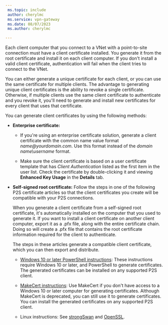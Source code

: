 ```yaml
---
 ms.topic: include
 author: cherylmc
 ms.service: vpn-gateway
 ms.date: 08/07/2023
 ms.author: cherylmc

---
```

Each client computer that you connect to a VNet with a point-to-site connection must have a client certificate installed. You generate it from the root certificate and install it on each client computer. If you don't install a valid client certificate, authentication will fail when the client tries to connect to the VNet.

You can either generate a unique certificate for each client, or you can use the same certificate for multiple clients. The advantage to generating unique client certificates is the ability to revoke a single certificate. Otherwise, if multiple clients use the same client certificate to authenticate and you revoke it, you'll need to generate and install new certificates for every client that uses that certificate.

You can generate client certificates by using the following methods:

* **Enterprise certificate:**

  * If you're using an enterprise certificate solution, generate a client certificate with the common name value format *name\@yourdomain.com*. Use this format instead of the *domain name\username* format.

  * Make sure the client certificate is based on a user certificate template that has *Client Authentication* listed as the first item in the user list. Check the certificate by double-clicking it and viewing **Enhanced Key Usage** in the **Details** tab.

* **Self-signed root certificate:** Follow the steps in one of the following P2S certificate articles so that the client certificates you create will be compatible with your P2S connections.

  When you generate a client certificate from a self-signed root certificate, it's automatically installed on the computer that you used to generate it. If you want to install a client certificate on another client computer, export it as a .pfx file, along with the entire certificate chain. Doing so will create a .pfx file that contains the root certificate information required for the client to authenticate.

  The steps in these articles generate a compatible client certificate, which you can then export and distribute.

  * [Windows 10 or later PowerShell instructions](../articles/vpn-gateway/vpn-gateway-certificates-point-to-site.md#clientcert): These instructions require Windows 10 or later, and PowerShell to generate certificates. The generated certificates can be installed on any supported P2S client.

  * [MakeCert instructions](../articles/vpn-gateway/vpn-gateway-certificates-point-to-site-makecert.md): Use MakeCert if you don't have access to a Windows 10 or later computer for generating certificates. Although MakeCert is deprecated, you can still use it to generate certificates. You can install the generated certificates on any supported P2S client.

  * Linux instructions: See [strongSwan](../articles/vpn-gateway/vpn-gateway-certificates-point-to-site-linux.md) and [OpenSSL](point-to-site-certificates-linux-openssl/md).